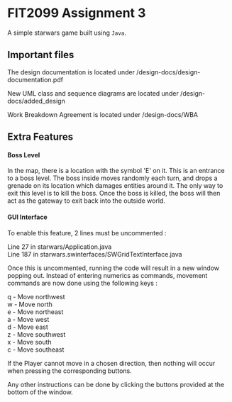 # FIT2099 Assignment 3
A simple starwars game built using `Java`.

## Important files

The design documentation is located under /design-docs/design-documentation.pdf

New UML class and sequence diagrams are located under /design-docs/added_design

Work Breakdown Agreement is located under /design-docs/WBA

## Extra Features

#### Boss Level

In the map, there is a location with the symbol 'E' on it. This is an entrance to a boss level. The boss inside moves randomly each turn, and drops a grenade on its location which damages entities around it. The only way to exit this level is to kill the boss. Once the boss is killed, the boss will then act as the gateway to exit back into the outside world.

#### GUI Interface

To enable this feature, 2 lines must be uncommented :

Line 27 in starwars/Application.java<br />
Line 187 in starwars.swinterfaces/SWGridTextInterface.java<br />

Once this is uncommented, running the code will result in a new window popping out. Instead of entering numerics as commands, movement commands are now done using the following keys :

q - Move northwest <br />
w - Move north <br />
e - Move northeast <br />
a - Move west <br />
d - Move east <br />
z - Move southwest <br />
x - Move south <br />
c - Move southeast <br />

If the Player cannot move in a chosen direction, then nothing will occur when pressing the corresponding buttons.

Any other instructions can be done by clicking the buttons provided at the bottom of the window.

